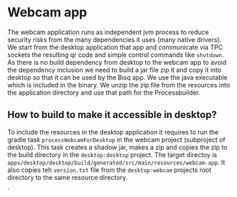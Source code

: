 # Webcam app

The webcam application runs as independent jvm process to reduce security risks from the many dependencies it uses (many
native drivers).
We start from the desktop application that app and communicate via TPC sockets the resulting qr code and simple control
commands like `shutdown`.
As there is no build dependency from desktop to the webcam app to avoid the dependency inclusion we need to build a jar
file zip it and copy it into desktop so that it can be used by the Bisq app.
We use the java executable which is included in the binary. We unzip the zip file from the resources into the
application directory and use that path for the Processbuilder.

## How to build to make it accessible in desktop?

To include the resources in the desktop application it requires to run the gradle task `processWebcamForDesktop` in the
webcam project (subproject of desktop).
This task creates a shadow jar, makes a zip and copies the zip to the build directory in the `desktop:desktop` project.
The target directoy is `apps/desktop/desktop/build/generated/src/main/resources/webcam-app`.
It also copies teh `version.txt` file from the `desktop:webcam` projects root directory to the same resource directory.

`